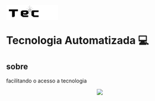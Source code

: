 <h1 aling="center">
    <img src="./img/logo.png"/>
    <p>Tecnologia Automatizada 💻</p>
</h1>

## sobre

<p> facilitando o acesso a tecnologia </p>
<p align="center">
<img loading="lazy" src="http://img.shields.io/static/v1?label=STATUS&message=EM%20DESENVOLVIMENTO&color=GREEN&style=for-the-badge"/>
</p>
